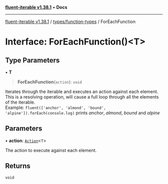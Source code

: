 [**fluent-iterable v1.38.1**](../../../README.md) • **Docs**

***

[fluent-iterable v1.38.1](../../../README.md) / [types/function-types](../README.md) / ForEachFunction

# Interface: ForEachFunction()\<T\>

## Type Parameters

• **T**

> **ForEachFunction**(`action`): `void`

Iterates through the iterable and executes an action against each element. This is a resolving operation, will cause a full loop through all the elements of the iterable.<br>
  Example: `fluent(['anchor', 'almond', 'bound', 'alpine']).forEach(console.log)` prints *anchor*, *almond*, *bound* and *alpine*

## Parameters

• **action**: [`Action`](../../../index/interfaces/Action.md)\<`T`\>

The action to execute against each element.

## Returns

`void`
